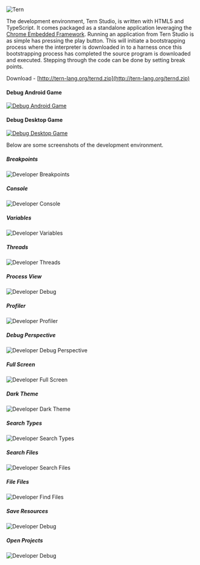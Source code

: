 ![Tern](https://raw.githubusercontent.com/tern-lang/tern-site/master/tern-lang.org/img/logo-small.png)

The development environment, Tern Studio, is written with HTML5 and TypeScript. It comes packaged as a standalone application 
leveraging the [Chrome Embedded Framework](https://en.wikipedia.org/wiki/Chromium_Embedded_Framework). Running an application from Tern Studio is as simple has pressing the 
play button. This will initiate a bootstrapping process where the interpreter is downloaded in to a harness once
this bootstrapping process has completed the source program is downloaded and executed. Stepping through the
code can be done by setting break points.

Download - [http://tern-lang.org/ternd.zip](http://tern-lang.org/ternd.zip)

#### Debug Android Game
[![Debug Android Game](http://img.youtube.com/vi/oJoTgxaNs8I/0.jpg)](https://www.youtube.com/watch?v=oJoTgxaNs8I)

#### Debug Desktop Game
[![Debug Desktop Game](http://img.youtube.com/vi/yK4ZyIS3w9o/0.jpg)](https://www.youtube.com/watch?v=yK4ZyIS3w9o)

Below are some screenshots of the development environment. 

##### Breakpoints
![Developer Breakpoints](https://raw.githubusercontent.com/tern-lang/tern-site/master/tern-lang.org/img/screenshots/debugger_breakpoints.png)
##### Console
![Developer Console](https://raw.githubusercontent.com/tern-lang/tern-site/master/tern-lang.org/img/screenshots/debugger_console.png)
##### Variables
![Developer Variables](https://raw.githubusercontent.com/tern-lang/tern-site/master/tern-lang.org/img/screenshots/debugger_variables.png)
##### Threads
![Developer Threads](https://raw.githubusercontent.com/tern-lang/tern-site/master/tern-lang.org/img/screenshots/debugger_threads.png)
##### Process View
![Developer Debug](https://raw.githubusercontent.com/tern-lang/tern-site/master/tern-lang.org/img/screenshots/debugger_agents.png)
##### Profiler
![Developer Profiler](https://raw.githubusercontent.com/tern-lang/tern-site/master/tern-lang.org/img/screenshots/debugger_profiler.png)
##### Debug Perspective
![Developer Debug Perspective](https://raw.githubusercontent.com/tern-lang/tern-site/master/tern-lang.org/img/screenshots/debugger_changelayout.png)
##### Full Screen
![Developer Full Screen](https://raw.githubusercontent.com/tern-lang/tern-site/master/tern-lang.org/img/screenshots/debugger_fullscreen.png)
##### Dark Theme
![Developer Dark Theme](https://raw.githubusercontent.com/tern-lang/tern-site/master/tern-lang.org/img/screenshots/debugger_darktheme.png)
##### Search Types
![Developer Search Types](https://raw.githubusercontent.com/tern-lang/tern-site/master/tern-lang.org/img/screenshots/debugger_searchtypes.png)
##### Search Files
![Developer Search Files](https://raw.githubusercontent.com/tern-lang/tern-site/master/tern-lang.org/img/screenshots/debugger_searchfiles.png)
##### File Files
![Developer Find Files](https://raw.githubusercontent.com/tern-lang/tern-site/master/tern-lang.org/img/screenshots/debugger_findfiles.png)
##### Save Resources
![Developer Debug](https://raw.githubusercontent.com/tern-lang/tern-site/master/tern-lang.org/img/screenshots/debugger_save.png)
##### Open Projects
![Developer Debug](https://raw.githubusercontent.com/tern-lang/tern-site/master/tern-lang.org/img/screenshots/debugger_open.png)


